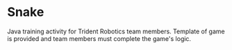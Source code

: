 # Snake
Java training activity for Trident Robotics team members. Template of game is provided and team members must complete the game's logic.

